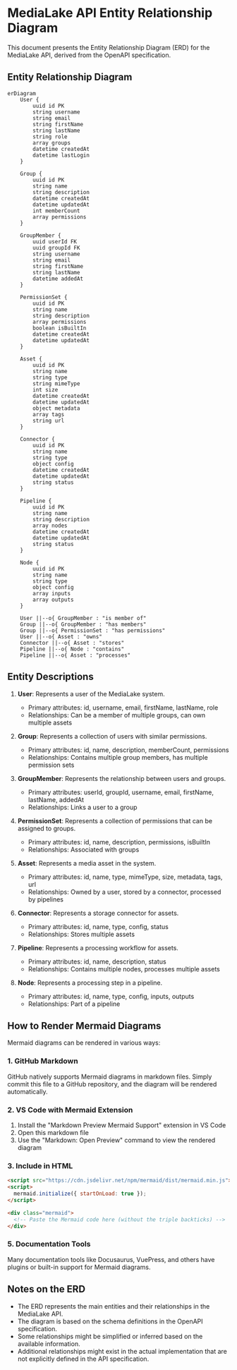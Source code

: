 # MediaLake API Entity Relationship Diagram

This document presents the Entity Relationship Diagram (ERD) for the MediaLake API, derived from the OpenAPI specification.

## Entity Relationship Diagram

```mermaid
erDiagram
    User {
        uuid id PK
        string username
        string email
        string firstName
        string lastName
        string role
        array groups
        datetime createdAt
        datetime lastLogin
    }

    Group {
        uuid id PK
        string name
        string description
        datetime createdAt
        datetime updatedAt
        int memberCount
        array permissions
    }

    GroupMember {
        uuid userId FK
        uuid groupId FK
        string username
        string email
        string firstName
        string lastName
        datetime addedAt
    }

    PermissionSet {
        uuid id PK
        string name
        string description
        array permissions
        boolean isBuiltIn
        datetime createdAt
        datetime updatedAt
    }

    Asset {
        uuid id PK
        string name
        string type
        string mimeType
        int size
        datetime createdAt
        datetime updatedAt
        object metadata
        array tags
        string url
    }

    Connector {
        uuid id PK
        string name
        string type
        object config
        datetime createdAt
        datetime updatedAt
        string status
    }

    Pipeline {
        uuid id PK
        string name
        string description
        array nodes
        datetime createdAt
        datetime updatedAt
        string status
    }

    Node {
        uuid id PK
        string name
        string type
        object config
        array inputs
        array outputs
    }

    User ||--o{ GroupMember : "is member of"
    Group ||--o{ GroupMember : "has members"
    Group ||--o{ PermissionSet : "has permissions"
    User ||--o{ Asset : "owns"
    Connector ||--o{ Asset : "stores"
    Pipeline ||--o{ Node : "contains"
    Pipeline ||--o{ Asset : "processes"
```

## Entity Descriptions

1. **User**: Represents a user of the MediaLake system.
   - Primary attributes: id, username, email, firstName, lastName, role
   - Relationships: Can be a member of multiple groups, can own multiple assets

2. **Group**: Represents a collection of users with similar permissions.
   - Primary attributes: id, name, description, memberCount, permissions
   - Relationships: Contains multiple group members, has multiple permission sets

3. **GroupMember**: Represents the relationship between users and groups.
   - Primary attributes: userId, groupId, username, email, firstName, lastName, addedAt
   - Relationships: Links a user to a group

4. **PermissionSet**: Represents a collection of permissions that can be assigned to groups.
   - Primary attributes: id, name, description, permissions, isBuiltIn
   - Relationships: Associated with groups

5. **Asset**: Represents a media asset in the system.
   - Primary attributes: id, name, type, mimeType, size, metadata, tags, url
   - Relationships: Owned by a user, stored by a connector, processed by pipelines

6. **Connector**: Represents a storage connector for assets.
   - Primary attributes: id, name, type, config, status
   - Relationships: Stores multiple assets

7. **Pipeline**: Represents a processing workflow for assets.
   - Primary attributes: id, name, description, status
   - Relationships: Contains multiple nodes, processes multiple assets

8. **Node**: Represents a processing step in a pipeline.
   - Primary attributes: id, name, type, config, inputs, outputs
   - Relationships: Part of a pipeline

## How to Render Mermaid Diagrams

Mermaid diagrams can be rendered in various ways:

### 1. GitHub Markdown

GitHub natively supports Mermaid diagrams in markdown files. Simply commit this file to a GitHub repository, and the diagram will be rendered automatically.

### 2. VS Code with Mermaid Extension

1. Install the "Markdown Preview Mermaid Support" extension in VS Code
2. Open this markdown file
3. Use the "Markdown: Open Preview" command to view the rendered diagram

### 3. Include in HTML

```html
<script src="https://cdn.jsdelivr.net/npm/mermaid/dist/mermaid.min.js"></script>
<script>
  mermaid.initialize({ startOnLoad: true });
</script>

<div class="mermaid">
  <!-- Paste the Mermaid code here (without the triple backticks) -->
</div>
```

### 5. Documentation Tools

Many documentation tools like Docusaurus, VuePress, and others have plugins or built-in support for Mermaid diagrams.

## Notes on the ERD

- The ERD represents the main entities and their relationships in the MediaLake API.
- The diagram is based on the schema definitions in the OpenAPI specification.
- Some relationships might be simplified or inferred based on the available information.
- Additional relationships might exist in the actual implementation that are not explicitly defined in the API specification.
